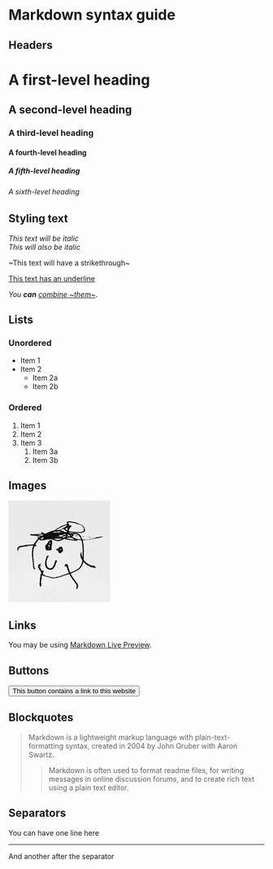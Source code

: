 # Markdown syntax guide

## Headers

# A first-level heading
## A second-level heading
### A third-level heading
#### A fourth-level heading
##### A fifth-level heading
###### A sixth-level heading

## Styling text

*This text will be italic*  
_This will also be italic_

~This text will have a strikethrough~

<u>This text has an underline</u>

_You **can** <u>combine ~them~</u>_.

## Lists

### Unordered

* Item 1
* Item 2
    * Item 2a
    * Item 2b

### Ordered

1. Item 1
2. Item 2
3. Item 3
    1. Item 3a
    2. Item 3b

## Images

![This is an alt text.](image/sample.webp "This is the image's title.")

## Links

You may be using [Markdown Live Preview](https://markdownlivepreview.com/).

## Buttons

[<button>This button contains a link to this website</button>](https://dev.magmarecerca.org/mail-creator)

## Blockquotes

> Markdown is a lightweight markup language with plain-text-formatting syntax, created in 2004 by John Gruber with Aaron Swartz.
>
>> Markdown is often used to format readme files, for writing messages in online discussion forums, and to create rich text using a plain text editor.

## Separators

You can have one line here

---

And another after the separator
